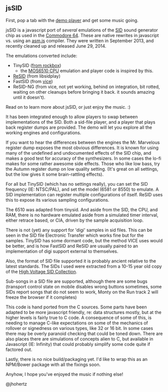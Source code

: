 ## jsSID

First, pop a tab with the [demo player](http://jhohertz.github.io/jsSID) and get some music going.

jsSID is a javascript port of *several* emulations of the [SID](http://en.wikipedia.org/wiki/MOS_Technology_SID) sound generator chip as used in the [Commodore 64](http://en.wikipedia.org/wiki/Commodore_64). These are native rewrites in javascript vs. using an [asm.js](http://asmjs.org/) compiler. They were written in September 2013, and recently cleaned up and released June 29, 2014.

The emulations converted include:

- TinySID ([from rockbox](http://git.rockbox.org/?p=rockbox.git;a=blob_plain;f=lib/rbcodec/codecs/sid.c;hb=refs/heads/master))
  - the [MOS6510 CPU](http://en.wikipedia.org/wiki/MOS_Technology_6510) emulation and player code is inspired by this.
- [ReSID](http://en.wikipedia.org/wiki/ReSID) (from libsidplay)
- FastSID (from [vice](http://vice-emu.sourceforge.net/))
- ReSID-NG (from vice, not yet working, behind on integration, bit rotted, waiting on other cleanups before bringing it back. it sounds amazing until it doesn't).

Read on to learn more about jsSID, or just enjoy the music. :)

<!--fold-->

It has been integrated enough to allow players to swap between implementations of the SID. Both a sid-file player, and a player that plays back register dumps are provided. The demo will let you explore all the working engines and configurations.

If you want to hear the differences between the engines the Mr. Marvelous register dump exposes the most obvious differences. It is known for using many of the undefined and undocumented effects of the SID chip, and makes a good test for accuracy of the synthesizers. In some cases the lo-fi makes for some rather awesome side effects. Those who like low bass, try the Autumn register dump on low quality setting. (It's great on all settings, but the low gives it some brain-rattling effects).

For all but TinySID (which has no settings really), you can set the SID frequency (IE: NTSC/PAL), and set the model (6581 or 8550) to emulate. A SID implementation can register multiple configurations of itself. ReSID uses this to expose its various sampling configurations.

The 6510 was adapted from tinysid. And aside from the SID, the CPU, and RAM, there is no hardware emulated aside from a simulated timer interval, either retrace based, or CIA, driven by the sample acquisition loop.

There is not (yet) any support for 'digi' samples in sid files. This can be seen in the SID file Electronic Transfer which works fine but for the samples. TinySID has some dormant code, but the method VICE uses would be better, and is how FastSID and ReSID are usually paired to an implementation of digi support external to themselves.

Also, the format of SID file supported it is probably ancient relative to the latest standards. The SIDs I used were extracted from a 10-15 year old copy of the [High Voltage SID Collection](http://www.hvsc.c64.org/).

Sub-songs in a SID file are supported, although there are some bugs (transport control state on mobile disables wrong buttons sometimes, some SIDs report songs that do not seem to work, Monty on the Run track 2 will freeze the browser if it completes)

This code is hand ported from the C sources. Some parts have been adapted to be more javascript friendly, re: data structures mostly, but at the higher levels is fairly true to C code. A consequence of some of this, is needing to manage C-like expectations on some of the mechanics of rollover or signedness on various types, like 32 or 16 bit. In some cases there may be overly paranoid checking that could be toned down. There are also places there are simulations of concepts alien to C, but available in Javascript (IE: Infinity) that could probably simplify some code quite if factored out.

Lastly, there is no nice build/packaging yet. I'd like to wrap this as an NPM/Bower package with all the fixings soon.

Anyhow, I hope you've enjoyed the music if nothing else!

@jhohertz

